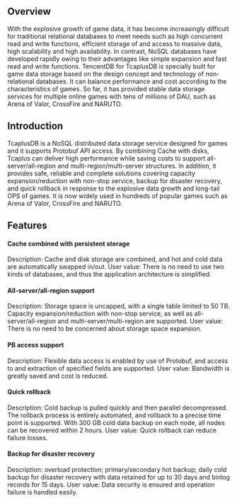 [//]: # (chinagitpath:XXXXX)

## Overview
With the explosive growth of game data, it has become increasingly difficult for traditional relational databases to meet needs such as high concurrent read and write functions, efficient storage of and access to massive data, high scalability and high availability. In contrast, NoSQL databases have developed rapidly owing to their advantages like simple expansion and fast read and write functions.
TencentDB for TcaplusDB is specially built for game data storage based on the design concept and technology of non-relational databases. It can balance performance and cost according to the characteristics of games. So far, it has provided stable data storage services for multiple online games with tens of millions of DAU, such as Arena of Valor, CrossFire and NARUTO.

## Introduction
TcaplusDB is a NoSQL distributed data storage service designed for games and it supports Protobuf API access. By combining Cache with disks, Tcaplus can deliver high performance while saving costs to support all-server/all-region and multi-region/multi-server structures. In addition, it provides safe, reliable and complete solutions covering capacity expansion/reduction with non-stop service, backup for disaster recovery, and quick rollback in response to the explosive data growth and long-tail OPS of games. It is now widely used in hundreds of popular games such as Arena of Valor, CrossFire and NARUTO.

## Features
#### Cache combined with persistent storage
Description: Cache and disk storage are combined, and hot and cold data are automatically swapped in/out.
User value: There is no need to use two kinds of databases, and thus the application architecture is simplified.
#### All-server/all-region support
Description: Storage space is uncapped, with a single table limited to 50 TB. Capacity expansion/reduction with non-stop service, as well as all-server/all-region and multi-server/multi-region are supported.
User value: There is no need to be concerned about storage space expansion.
#### PB access support
Description: Flexible data access is enabled by use of Protobuf, and access to and extraction of specified fields are supported.
User value: Bandwidth is greatly saved and cost is reduced.
#### Quick rollback
Description: Cold backup is pulled quickly and then parallel decompressed. The rollback process is entirely automated, and rollback to a precise time point is supported. With 300 GB cold data backup on each node, all nodes can be recovered within 2 hours.
User value: Quick rollback can reduce failure losses.
#### Backup for disaster recovery
Description: overload protection; primary/secondary hot backup; daily cold backup for disaster recovery with data retained for up to 30 days and binlog records for 15 days.
User value: Data security is ensured and operation failure is handled easily.

